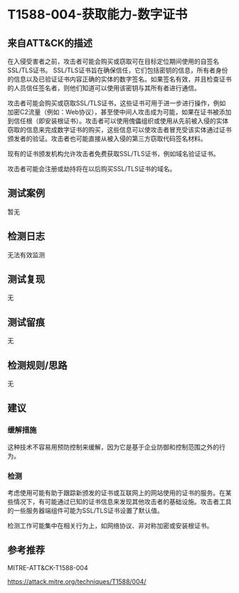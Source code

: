# T1588-004-获取能力-数字证书

## 来自ATT&CK的描述

在入侵受害者之前，攻击者可能会购买或窃取可在目标定位期间使用的自签名SSL/TLS证书。 SSL/TLS证书旨在确保信任，它们包括密钥的信息，所有者身份的信息以及已验证证书内容正确的实体的数字签名。如果签名有效，并且检查证书的人员信任签名者，则他们知道可以使用该密钥与其所有者进行通信。

攻击者可能会购买或窃取SSL/TLS证书，这些证书可用于进一步进行操作，例如加密C2流量（例如：Web协议），甚至使中间人攻击成为可能，如果在证书被添加到信任根（即安装根证书）。攻击者可以使用傀儡组织或使用从先前被入侵的实体窃取的信息来完成数字证书的购买，这些信息可以使攻击者冒充受该实体通过证书颁发者的验证。攻击者也可能直接从被入侵的第三方窃取代码签名材料。

现有的证书颁发机构允许攻击者免费获取SSL/TLS证书，例如域名验证证书。

攻击者可能会注册或劫持将在以后购买SSL/TLS证书的域名。

## 测试案例

暂无

## 检测日志

无法有效监测

## 测试复现

无

## 测试留痕

无

## 检测规则/思路

无

## 建议

### 缓解措施

这种技术不容易用预防控制来缓解，因为它是基于企业防御和控制范围之外的行为。

### 检测

考虑使用可能有助于跟踪新颁发的证书或互联网上的网站使用的证书的服务。在某些情况下，有可能通过已知的证书信息来发现其他攻击者的基础设施。攻击者工具的一些服务器端组件可能为SSL/TLS证书设置了默认值。

检测工作可能集中在相关行为上，如网络协议、非对称加密或安装根证书。

## 参考推荐

MITRE-ATT&CK-T1588-004

<https://attack.mitre.org/techniques/T1588/004/>
